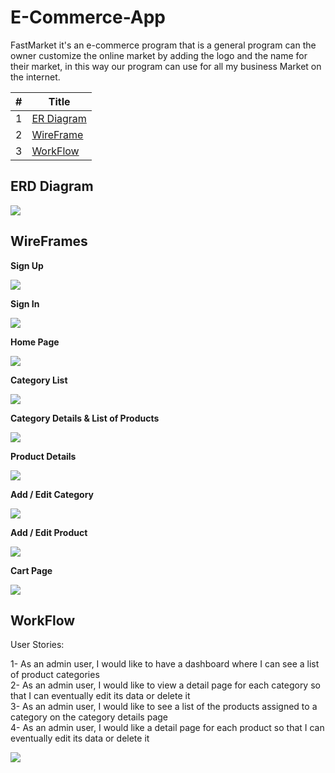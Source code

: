 # E-Commerce-App

FastMarket it's an e-commerce program that is a general program can the owner customize the online market by adding the logo and the name for their market, in this way our program can use for all my business Market on the internet.

#|Title
---|-----
1|[ER Diagram](#erd-diagram)
2|[WireFrame](#wireframes)
3|[WorkFlow](#workflow)


## ERD Diagram
![](./img/ERD.drawio.png)

## WireFrames

**Sign Up**

![](./img/SignUp.png)

**Sign In**

![](./img/SignIn.png)

**Home Page**

![](./img/HomePage.png)  

**Category List**

![](./img/ListOfCategories.png) 

**Category Details & List of Products**

![](./img/CategoryDetails.png)   

**Product Details**

![](./img/ProductDetails.png)  

**Add / Edit Category**

![](./img/AddEditCategory.png)  

**Add / Edit Product**

![](./img/AddEditProduct.png)  

**Cart Page**

![](./img/CartPage.png)   


## WorkFlow

User Stories:

1- As an admin user, I would like to have a dashboard where I can see a list of product categories  
2- As an admin user, I would like to view a detail page for each category so that I can eventually edit its data or delete it  
3- As an admin user, I would like to see a list of the products assigned to a category on the category details page  
4- As an admin user, I would like a detail page for each product so that I can eventually edit its data or delete it  

![](./img/WorkFlow.png)
